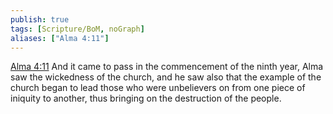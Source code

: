 ```yaml
---
publish: true
tags: [Scripture/BoM, noGraph]
aliases: ["Alma 4:11"]
---
```

[Alma 4:11](https://churchofjesuschrist.org/study/scriptures/bofm/alma/4?lang=eng&id=p11#p11) And it came to pass in the commencement of the ninth year, Alma saw the wickedness of the church, and he saw also that the example of the church began to lead those who were unbelievers on from one piece of iniquity to another, thus bringing on the destruction of the people.
